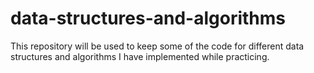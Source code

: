 data-structures-and-algorithms
==============================

This repository will be used to keep some of the code for different data structures and algorithms I have implemented while practicing.